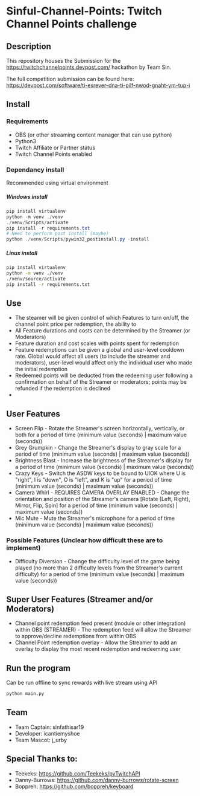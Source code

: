 # Sinful-Channel-Points: Twitch Channel Points challenge
## Description
This repository houses the Submission for the https://twitchchannelpoints.devpost.com/ hackathon by Team Sin.

The full competition submission can be found here: https://devpost.com/software/ti-esrever-dna-ti-pilf-nwod-gnaht-ym-tup-i 


## Install


### Requirements 
* OBS (or other streaming content manager that can use python)
* Python3
* Twitch Affiliate or Partner status
* Twitch Channel Points enabled

### Dependancy install
Recommended using virtual environment

##### Windows install
```ps1
pip install virtualenv
python -m venv ./venv
./venv/Scripts/activate
pip install -r requirements.txt
# Need to perform post install (maybe)
python ./venv/Scripts/pywin32_postinstall.py -install
```

##### Linux install
```sh
pip install virtualenv
python -m venv ./venv
./venv/source/activate
pip install -r requirements.txt
```

## Use
* The steamer will be given control of which Features to turn on/off, the channel point price per redemption, the ability to 
* All Feature durations and costs can be determined by the Streamer (or Moderators)
* Feature duration and cost scales with points spent for redemption
* Feature redemptions can be given a global and user-level cooldown rate. Global would affect all users (to include the streamer and moderators), user-level would affect only the individual user who made the initial redemption
* Redeemed points will be deducted from the redeeming user following a confirmation on behalf of the Streamer or moderators; points may be refunded if the redemption is declined
* 

## User Features
* Screen Flip - Rotate the Streamer's screen horizontally, vertically, or both for a period of time (minimum value (seconds) | maximum value (seconds))
* Grey Grumpkin - Change the Streamer's display to gray scale for a period of time (minimum value (seconds) | maximum value (seconds))
* Brightness Blast - Increase the brightness of the Streamer's display for a period of time (minimum value (seconds) | maximum value (seconds))
* Crazy Keys - Switch the ASDW keys to be bound to UIOK where U is "right", I is "down", O is "left", and K is "up" for a period of time (minimum value (seconds) | maximum value (seconds))
* Camera Whirl - REQUIRES CAMERA OVERLAY ENABLED - Change the orientation and position of the Streamer's camera [Rotate (Left, Right), Mirror, Flip, Spin] for a period of time (minimum value (seconds) | maximum value (seconds))
* Mic Mute - Mute the Streamer's microphone for a period of time (minimum value (seconds) | maximum value (seconds))

### Possible Features (Unclear how difficult these are to implement)
* Difficulty Diversion - Change the difficulty level of the game being played (no more than 2 difficulty levels from the Streamer's current difficulty) for a period of time (minimum value (seconds) | maximum value (seconds))



## Super User Features (Streamer and/or Moderators)
* Channel point redemption feed present (module or other integration) within OBS (STREAMER) - The redemption feed will allow the Streamer to approve/decline redemptions from within OBS
* Channel Point redemption overlay - Allow the Streamer to add an overlay to display the most recent redemption and redeeming user


## Run the program
Can be run offline to sync rewards with live stream using API
```sh
python main.py
```

## Team 
- Team Captain: sinfathisar19
- Developer: icantiemyshoe
- Team Mascot: j_urby

## Special Thanks to:
- Teekeks: https://github.com/Teekeks/pyTwitchAPI
- Danny-Burrows: https://github.com/danny-burrows/rotate-screen
- Boppreh: https://github.com/boppreh/keyboard